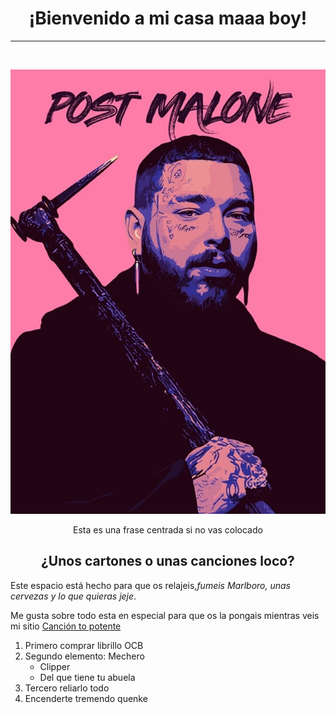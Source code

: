 <h1 style="text-align:center;">¡Bienvenido a mi casa maaa boy!</h1>
<hr>
<br>

![Imagen de Post Malone](Post.webp)


<p align="center">Esta es una frase centrada si no vas colocado</p>



<h2 style="text-align:center;">¿Unos cartones o unas canciones loco?</h2>

Este espacio está hecho para que os relajeis,*fumeis Marlboro, unas cervezas y lo que quieras jeje*.

Me gusta sobre todo esta en especial para que os la pongais mientras veis mi sitio [Canción to potente](https://www.youtube.com/watch?v=6OB5PwySq5Q&list=RD6OB5PwySq5Q&start_radio=1)

1. Primero comprar librillo OCB
2. Segundo elemento: Mechero
    * Clipper
    * Del que tiene tu abuela
3. Tercero reliarlo todo
4. Encenderte tremendo quenke


